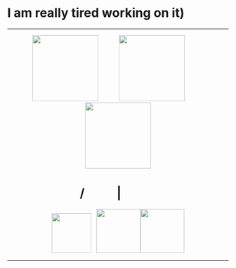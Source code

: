 
<h1 aligh="center">I am really tired working on it)</h1>




---

<p align="center"><img src="https://skillicons.dev/icons?i=py"width="150" height="150"> &nbsp&nbsp&nbsp&nbsp&nbsp&nbsp&nbsp&nbsp&nbsp&nbsp <img src="https://skillicons.dev/icons?i=unity&theme=light"width="150" height="150" > &nbsp&nbsp&nbsp&nbsp&nbsp&nbsp&nbsp&nbsp&nbsp&nbsp <img src="https://skillicons.dev/icons?i=cpp"width="150" height="150" ></p>
<h1 align="center">/&nbsp&nbsp&nbsp&nbsp&nbsp&nbsp&nbsp&nbsp&nbsp&nbsp | &nbsp&nbsp&nbsp&nbsp&nbsp&nbsp&nbsp&nbsp&nbsp&nbsp&nbsp</h1>
<p align="center"><img src="https://skillicons.dev/icons?i=blender"width="90" height="90">&nbsp&nbsp&nbsp<img src="https://skillicons.dev/icons?i=cs"width="100" height="100"><img src="https://skillicons.dev/icons?i=atherprite"width="100" height="100"></p>

---
<!--
**ArhanCrane/ArhanCrane** is a ✨ _special_ ✨ repository because its `README.md` (this file) appears on your GitHub profile.

Here are some ideas to get you started:

- 🔭 I’m currently working on ...
- 🌱 I’m currently learning ...
- 👯 I’m looking to collaborate on ...
- 🤔 I’m looking for help with ...
- 💬 Ask me about ...
- 📫 How to reach me: ...
- 😄 Pronouns: ...
- ⚡ Fun fact: ...
-->

